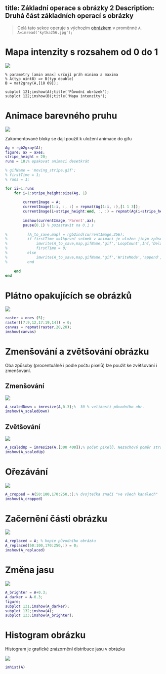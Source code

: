 title: Základní operace s obrázky 2
Description: Druhá část základních operací s obrázky
---
>Celá tato sekce operuje s výchozím [obrázkem](/zodoc/assets/img/kytka256.jpg) v proměnné `A`. `A=imread('kytka256.jpg');`

# Mapa intenzity s rozsahem od 0 do 1
![](../media/mat2gray.png)
```
% parametry [amin amax] určují práh minima a maxima
% A(typ uint8) => B(typ double)
B = mat2gray(A,[18 69]);

subplot 121;imshow(A);title('Původní obrázek');
subplot 122;imshow(B);title('Mapa intenzity');
```

# Animace barevného pruhu
![](../media/moving_stripe.gif)

Zakomentované bloky se dají použít k uložení animace do gifu

``` matlab
Ag = rgb2gray(A);
figure; ax = axes;
stripe_height = 20;
runs = 10;% opakovat animaci desetkrát

% gifName = 'moving_stripe.gif';
% firstTime = 1;
% runs = 1;

for ii=1:runs 
    for i=1:stripe_height:size(Ag, 1)
        
        currentImage = A;
        currentImage(1:i, :, :) = repmat(Ag(1:i, :),[1 1 3]);
        currentImage(i+stripe_height:end, :, :) = repmat(Ag(i+stripe_height:end, :),[1 1 3]);
        
        imshow(currentImage,'Parent',ax);
        pause(0.1) % pozastavit na 0.1 s
        
%         [A_to_save,map] = rgb2ind(currentImage,256);
%         if firstTime ==1%první snímek v animaci je uložen jiným způsobem
%             imwrite(A_to_save,map,gifName,'gif','LoopCount',Inf,'DelayTime',0.001);
%             firstTime = 0;
%         else
%             imwrite(A_to_save,map,gifName,'gif','WriteMode','append','DelayTime',0.001);
%         end
        
    end
end

```


# Plátno opakujících se obrázků
![](../media/img_repetitive_canvas.png)

``` matlab
raster = ones (5);
raster([7:9,12,17:19,14]) = 0;
canvas = repmat(raster,20,20);
imshow(canvas)
```
# Zmenšování a zvětšování obrázku
Oba způsoby (procentuálně i podle počtu pixelů) lze použít ke zvětšování i zmenšování.
## Zmenšování
![](../media/scaledDown.png)

``` matlab
A_scaledDown = imresize(A,0.3);%  30 % velikosti původního obr.
imshow(A_scaledDown)
```
## Zvětšování
![](../media/scaledUp.png)
```matlab
A_scaledUp = imresize(A,[300 400]);% počet pixelů. Nezachová poměr stran.
imshow(A_scaledUp)
```

# Ořezávání
![](../media/croped.png)
``` matlab
A_cropped = A(50:100,170:250,:);% dvojtečka značí "ve všech kanálech"
imshow(A_cropped)
```
# Začernění části obrázku
![](../media/replaced.png)
``` matlab
A_replaced = A; % kopie původního obrázku
A_replaced(50:100,170:250,:) = 0;
imshow(A_replaced)
```

# Změna jasu
![](../media/brightness.png)
``` matlab
A_brighter = A+0.3;
A_darker = A-0.3;
figure;
subplot 131;imshow(A_darker);
subplot 132;imshow(A);
subplot 133;imshow(A_brighter);
```
# Histogram obrázku

Histogram je grafické znázornění distribuce jasu v obrázku

![](../media/hist.png)
``` matlab
imhist(A)
```
